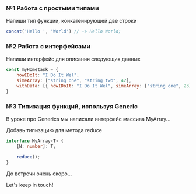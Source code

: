 ### №1 Работа с простыми типами

Напиши тип функции, конкатенирующей две строки

```js
concat('Hello ', 'World') // -> Hello World;
```

### №2 Работа с интерфейсами

Напиши интерфейс для описания следующих данных

```js
const myHometask = {
	howIDoIt: "I Do It Wel",
	simeArray: ["string one", "string two", 42],
	withData: [{ howIDoIt: "I Do It Wel", simeArray: ["string one", 23] }],
}
```

### №3 Типизация функций, используя Generic

В уроке про Generics мы написали интерфейс массива MyArray...

Добавь типизацию для метода reduce

```ts
interface MyArray<T> {
	[N: number]: T;

	reduce();
}
```

До встречи очень скоро...

Let's keep in touch!
